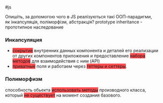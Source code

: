 #js

Опишіть, за допомогою чого в JS реалізуються такі ООП-парадигми, як інкапсуляція, поліморфізм, абстракція?
prototype inheritance - прототипное наследование


### Инкапсуляция 
- <span style="background:#ff4d4f">сокрытие</span> внутренних данных компонента и деталей его реализации от других компонентов приложения и предоставление <span style="background:#ff4d4f">набора методов</span> для взаимодействия с ним (API)
- <span style="background:#ff4d4f">приватные</span> поля и работаем через <span style="background:#ff4d4f">геттеры и сеттеры</span>.
### Полиморфизм 
способность обьекта <span style="background:#ff4d4f">использовать методы</span> производного класса, который <span style="background:#ff4d4f">не существует</span> на момент создания базового.

``` js

```